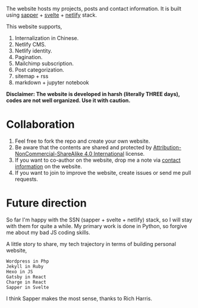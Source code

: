 The website hosts my projects, posts and contact information. It is built using [sapper](https://sapper.svelte.dev) + [svelte](https://svelte.dev) + [netlify](https://netlify.com) stack.

This website supports,

1. Internalization in Chinese.
2. Netlify CMS.
3. Netlify identity.
4. Pagination.
5. Mailchimp subscription.
6. Post categorization.
7. sitemap + rss
8. markdown + jupyter notebook

**Disclaimer: The website is developed in harsh (literally THREE days), codes are not well organized. Use it with caution.**

# Collaboration

1. Feel free to fork the repo and create your own website.
2. Be aware that the contents are shared and protected by [Attribution-NonCommercial-ShareAlike 4.0 International](https://creativecommons.org/licenses/by-nc-sa/4.0/) license.
3. If you want to co-author on the website, drop me a note via [contact information](https://qutang.dev/about#contact) on the website.
4. If you want to join to improve the website, create issues or send me pull requests.

# Future direction

So far I'm happy with the SSN (sapper + svelte + netlify) stack, so I will stay with them for quite a while. My primary work is done in Python, so forgive me about my bad JS coding skills.

A little story to share, my tech trajectory in terms of building personal website,

    Wordpress in Php
    Jekyll in Ruby
    Hexo in JS
    Gatsby in React
    Charge in React
    Sapper in Svelte

I think Sapper makes the most sense, thanks to Rich Harris.
